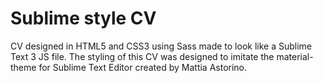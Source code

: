 # Sublime style CV
CV designed in HTML5 and CSS3 using Sass made to look like a Sublime Text 3 JS file. The styling of this CV was designed to imitate the material-theme for Sublime Text Editor created by Mattia Astorino.
